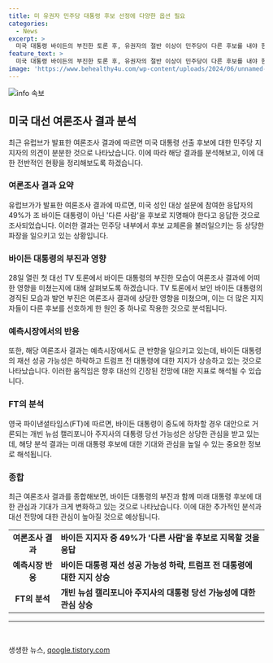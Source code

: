 ```yaml
---
title: 미 유권자 민주당 대통령 후보 선정에 다양한 옵션 필요
categories:
  - News
excerpt: >
  미국 대통령 바이든의 부진한 토론 후, 유권자의 절반 이상이 민주당이 다른 후보를 내야 한다는 여론이 나왔다. 트럼프 지지자가 늘어나고 바이든의 재선 가능성은 하락했다는 폭스비즈니스의 보도도 나왔다. 위기에 처한 민주당은 후보 교체 논란에 휩싸이고 있는 상황이다. 이에 따라 대통령 후보로 개빈 뉴섬 캘리포니아 주지사의 이름이 거론되고 있는데, 바이든 대통령의 대선 승리 확률은 크게 하락했다.
feature_text: >
  미국 대통령 바이든의 부진한 토론 후, 유권자의 절반 이상이 민주당이 다른 후보를 내야 한다는 여론이 나왔다. 트럼프 지지자가 늘어나고 바이든의 재선 가능성은 하락했다는 폭스비즈니스의 보도도 나왔다. 위기에 처한 민주당은 후보 교체 논란에 휩싸이고 있는 상황이다. 이에 따라 대통령 후보로 개빈 뉴섬 캘리포니아 주지사의 이름이 거론되고 있는데, 바이든 대통령의 대선 승리 확률은 크게 하락했다.
image: 'https://www.behealthy4u.com/wp-content/uploads/2024/06/unnamed-file.png'
---
```


<p><img src="https://www.behealthy4u.com/wp-content/uploads/2024/06/unnamed-file.png" alt="info 속보" /></p>

<h2 data-ke-size="size26">미국 대선 여론조사 결과 분석</h2>

<p data-ke-size="size16">최근 유럽브가 발표한 여론조사 결과에 따르면 미국 대통령 선출 후보에 대한 민주당 지지자의 의견이 분분한 것으로 나타났습니다. 이에 따라 해당 결과를 분석해보고, 이에 대한 전반적인 현황을 정리해보도록 하겠습니다.</p>

<h3 data-ke-size="size24">여론조사 결과 요약</h3>

<p data-ke-size="size16">유럽브가가 발표한 여론조사 결과에 따르면, 미국 성인 대상 설문에 참여한 응답자의 49%가 조 바이든 대통령이 아닌 '다른 사람'을 후보로 지명해야 한다고 응답한 것으로 조사되었습니다. 이러한 결과는 민주당 내부에서 후보 교체론을 불러일으키는 등 상당한 파장을 일으키고 있는 상황입니다.</p>

<h3 data-ke-size="size24">바이든 대통령의 부진과 영향</h3>

<p data-ke-size="size16">28일 열린 첫 대선 TV 토론에서 바이든 대통령의 부진한 모습이 여론조사 결과에 어떠한 영향을 미쳤는지에 대해 살펴보도록 하겠습니다. TV 토론에서 보인 바이든 대통령의 경직된 모습과 발언 부진은 여론조사 결과에 상당한 영향을 미쳤으며, 이는 더 많은 지지자들이 다른 후보를 선호하게 한 원인 중 하나로 작용한 것으로 분석됩니다.</p>

<h3 data-ke-size="size24">예측시장에서의 반응</h3>

<p data-ke-size="size16">또한, 해당 여론조사 결과는 예측시장에서도 큰 반향을 일으키고 있는데, 바이든 대통령의 재선 성공 가능성은 하락하고 트럼프 전 대통령에 대한 지지가 상승하고 있는 것으로 나타났습니다. 이러한 움직임은 향후 대선의 긴장된 전망에 대한 지표로 해석될 수 있습니다.</p>

<h3 data-ke-size="size24">FT의 분석</h3>

<p data-ke-size="size16">영국 파이낸셜타임스(FT)에 따르면, 바이든 대통령이 중도에 하차할 경우 대안으로 거론되는 개빈 뉴섬 캘리포니아 주지사의 대통령 당선 가능성은 상당한 관심을 받고 있는데, 해당 분석 결과는 미래 대통령 후보에 대한 기대와 관심을 높일 수 있는 중요한 정보로 해석됩니다.</p>

<h3 data-ke-size="size24">종합</h3>

<p data-ke-size="size16">최근 여론조사 결과를 종합해보면, 바이든 대통령의 부진과 함께 미래 대통령 후보에 대한 관심과 기대가 크게 변화하고 있는 것으로 나타났습니다. 이에 대한 추가적인 분석과 대선 전망에 대한 관심이 높아질 것으로 예상됩니다.</p>

<table>
    <tr>
        <td style="text-align: center; height: 17px;"><b>여론조사 결과</b></td>
        <td><b>바이든 지지자 중 49%가 '다른 사람'을 후보로 지목할 것을 응답</b></td>
    </tr>
    <tr>
        <td style="text-align: center; height: 17px;"><b>예측시장 반응</b></td>
        <td><b>바이든 대통령 재선 성공 가능성 하락, 트럼프 전 대통령에 대한 지지 상승</b></td>
    </tr>
    <tr>
        <td style="text-align: center; height: 17px;"><b>FT의 분석</b></td>
        <td><b>개빈 뉴섬 캘리포니아 주지사의 대통령 당선 가능성에 대한 관심 상승</b></td>
    </tr>
</table>

<hr>

<p data-ke-size="size16">&nbsp;</p>
생생한 뉴스, <a href="https://qoogle.tistory.com" rel="dofollow">qoogle.tistory.com</a>


